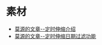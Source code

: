 # 素材

- [莫源的文章--定时伸缩介绍](https://yq.aliyun.com/articles/699020?spm=a2c4e.11153940.0.0.46873b59nrFY00)
- [莫源的文章--定时伸缩日期过滤功能](https://yq.aliyun.com/articles/726155?spm=a2c4e.11155435.0.0.37da3312Ug5yDd)


